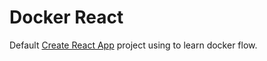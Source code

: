 # Docker React

Default [Create React App](https://github.com/facebook/create-react-app) project using to learn docker flow.

